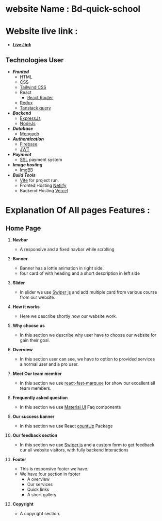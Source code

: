 # website Name : Bd-quick-school

# Website live link :

- _**[Live Link](https://quick-school-client.netlify.app)**_

## Technologies User

- _**Fronted**_
  - HTML
  - CSS
  - [Tailwind CSS](https://tailwindcss.com)
  - React
    - [React Router](https://reactrouter.com/en/main)
  - [Redux](https://redux.js.org)
  - [Tanstack query](https://tanstack.com/query/latest)
- _**Backend**_
  - [ExpressJs](https://expressjs.com)
  - [NodeJs](https://nodejs.org/en)
- _**Database**_
  - [Mongodb](https://www.mongodb.com)
- _**Authentication**_
  - [Firebase](https://firebase.google.com)
  - [JWT](https://jwt.io)
- _**Payment**_
  - [SSL](https://sslcommerz.com) payment system
- _**Image hosting**_
  - [ImgBB](https://imgbb.com)
- _**Build Tools**_
  - [Vite](https://vitejs.dev) for project run.
  - Fronted Hosting [Netlify](https://www.netlify.com)
  - Backend Hosting [Vercel](https://vercel.com/dashboard)

# Explanation Of All pages Features :

## Home Page

1. **Navbar**

   - A responsive and a fixed navbar while scrolling

2. **Banner**
   - Banner has a lottie animation in right side.
   - four card of with heading and a short description in left side
3. **Slider**
   - In slider we use [Swiper js](https://www.google.com/url?sa=t&rct=j&q=&esrc=s&source=web&cd=&ved=2ahUKEwjB4J20oeGEAxUF2DgGHaUUBscQFnoECAYQAQ&url=https%3A%2F%2Fswiperjs.com%2F&usg=AOvVaw0niHET1zHIJweC_aCjAeJC&opi=89978449) and add multiple card from various course from our website.
4. **How it works**
   - Here we describe shortly how our website work.
5. **Why choose us**
   - In this section we describe why user have to choose our website for gain their goal.
6. **Overview**
   - In this section user can see, we have to option to provided services a normal user and a pro user.
7. **Meet Our team member**
   - In this section we use [react-fast-marquee](https://www.react-fast-marquee.com) for show our excellent all team members.
8. **Frequently asked question**
   - In this section we use [Material UI](https://mui.com/material-ui/) Faq components
9. **Our success banner**
   - In this section we use React [countUp](https://www.npmjs.com/package/react-countup) Package
10. **Our feedback section**

    - In this section we use [Swiper js](https://www.google.com/url?sa=t&rct=j&q=&esrc=s&source=web&cd=&ved=2ahUKEwjB4J20oeGEAxUF2DgGHaUUBscQFnoECAYQAQ&url=https%3A%2F%2Fswiperjs.com%2F&usg=AOvVaw0niHET1zHIJweC_aCjAeJC&opi=89978449) and a custom form to get feedback our all website visitors, with fully backend interactions

11. **Footer**
    - This is responsive footer we have.
    - We have four section in footer
      - A overview
      - Our services
      - Quick links
      - A short gallery
12. **Copyright**
    - A copyright section.
